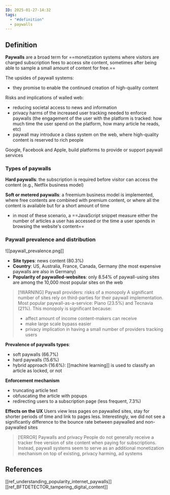```yaml
---
ID: 2025-01-27-14:32
tags:
  - "#definition"
  - paywalls
---
```

## Definition

**Paywalls**  are a broad term for ==monetization systems where visitors are charged subscription fees to access site content, sometimes after being able to sample a small amount of content for free.==

The upsides of paywall systems:
- they promise to enable the continued creation of high-quality content

Risks and implications of walled web:
- reducing societal access to news and information
- privacy harms of the increased user tracking needed to enforce paywalls (the engagement of the user with the platform is tracked: how much time the user spend on the platform, how many article he reads, etc)
- paywall may introduce a class system on the web, where high-quality content is reserved to rich people

Google, Facebook and Apple, build platforms to provide or support paywall services

### Types of paywalls

**Hard paywalls**: the subscription is required before visitor can access the content (e.g., Netflix business model)

**Soft or metered paywalls**: a freemium business model is implemented, where free contents are combined with premium content, or where all the content is available but for a short amount of time
- in most of these scenario, a ==JavaScript snippet measure either the number of articles a user has accessed or the time a user spends in browsing the website's content==

### Paywall prevalence and distribution

![[paywall_prevalence.png]]
- **Site types**: news content (80.3%)
- **Country**: US, Australia, France, Canada, Germany (the most expensive paywalls are also in Germany)
- **Popularity of paywalled-websites**: only 8.54% of paywall-using sites are among the 10,000 most popular sites on the web

> [!WARNING] Paywall providers: risks of a monopoly
> A significant number of sites rely on third-parties for their paywall implementation. Most popular paywall-as-a-service: Piano (23.5%) and Tecnavia (21%). This monopoly is significant because:
> - affect amount of income content-makers can receive
> - make large scale bypass easier
> - privacy implication in having a small number of providers tracking users

**Prevalence of paywalls types**:
- soft paywalls (66.7%)
- hard paywalls (15.6%)
- hybrid approach (16.6%): [[machine learning]] is used to classify an article as locked, or not

**Enforcement mechanism**
- truncating article text
- obfuscating the article with popups
- redirecting users to a subscription page (less frequent, 7.3%)

**Effects on the UX**
Users view less pages on paywalled sites, stay for shorter periods of time and link to pages less. Interestingly, we did not see a significantly difference
to the bounce rate between paywalled and non-paywalled sites

> [!ERROR] Paywalls and privacy
> People do not generally receive a tracker free version of site content when paying for subscriptions. Instead, paywall systems seem to serve as an additional monetization mechanism on top of existing, privacy harming, ad systems

## References
[[ref_understanding_popularity_internet_paywalls]]
[[ref_BFTDETECTOR_tampering_digital_content]]